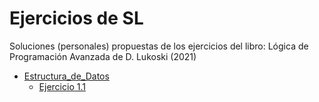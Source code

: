 # Ejercicios de SL

Soluciones (personales) propuestas de los ejercicios del libro: Lógica de Programación Avanzada de D. Lukoski (2021)

* [Estructura_de_Datos](../blob/main/Estructura_de_Datos)
    * [Ejercicio 1.1](../blob/main/Estructura_de_Datos/e01.01.sl)

